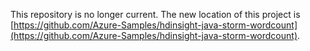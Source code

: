 This repository is no longer current. The new location of this project is [https://github.com/Azure-Samples/hdinsight-java-storm-wordcount](https://github.com/Azure-Samples/hdinsight-java-storm-wordcount).

